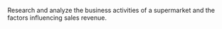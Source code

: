 Research and analyze the business activities of a supermarket and the factors influencing sales revenue.
